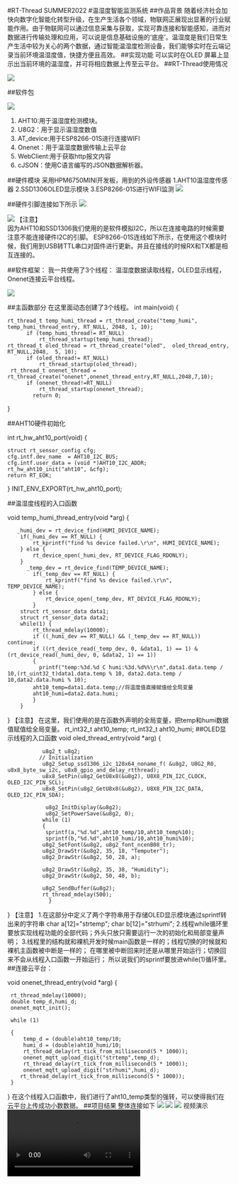 #RT-Thread SUMMER2022
#温湿度智能监测系统
##作品背景
随着经济社会加快向数字化智能化转型升级，在生产生活各个领域，物联网正展现出显著的行业赋能作用。由于物联网可以通过信息采集与获取，实现可靠连接和智能感知，进而对数据进行传输处理和应用，可以说是信息基础设施的‘底座’。温湿度是我们日常生产生活中较为关心的两个数据，通过智能温湿度检测设备，我们能够实时在云端记录当前环境温湿度值，快捷方便且高效。
##实现功能
可以实时在OLED 屏幕上显示出当前环境的温湿度，并可将相应数据上传至云平台。
##RT-Thread使用情况

 
 ![](./figure/Overall%20development%20module.png)

##软件包

 ![](./figure/%E8%BD%AF%E4%BB%B6%E5%8C%85.png)
1.	AHT10:用于温湿度检测模块。
2.	U8G2：用于显示温湿度数值
3.	AT_device:用于ESP8266-01S进行连接WIFI
4.	Onenet：用于温湿度数据传输上云平台
5.	WebClient:用于获取http报文内容
6.	cJSON：使用C语言编写的JSON数据解析器。

##硬件模块
采用HPM6750MINI开发板，用到的外设传感器
1.AHT10温湿度传感器
2.SSD1306OLED显示模块
3.ESP8266-01S进行WIFI监测
 ![](./figure/%E5%A4%96%E8%AE%BE.jpg)
  
##硬件引脚连接如下所示
 ![](./figure/I2C.png)
 

![](./figure/ESP8266.png)
【注意】  
因为AHT10和SSD1306我们使用的是软件模拟I2C，所以在连接电路的时候需要注意不能连接硬件I2C的引脚。 
ESP8266-01S连线如下所示，在使用这个模块时候，我们用到USB转TTL串口对固件进行更新。并且在接线的时候RX和TX都是相互连接的。

##软件框架：
我一共使用了3个线程：
温湿度数据读取线程，OLED显示线程，Onenet连接云平台线程。

![](./figure/%E7%BA%BF%E7%A8%8B.png)
 
##主函数部分
在这里面动态创建了3个线程。
int main(void)
{

    rt_thread_t temp_humi_thread = rt_thread_create("temp_humi", temp_humi_thread_entry, RT_NULL, 2048, 1, 10);
          if (temp_humi_thread!= RT_NULL)
              rt_thread_startup(temp_humi_thread);
    rt_thread_t oled_thread = rt_thread_create("oled",  oled_thread_entry, RT_NULL,2048,  5, 10);
          if (oled_thread!= RT_NULL)
              rt_thread_startup(oled_thread);
     rt_thread_t onenet_thread = rt_thread_create("onenet",onenet_thread_entry,RT_NULL,2048,7,10);
          if (onenet_thread!=RT_NULL)
              rt_thread_startup(onenet_thread);
            return 0;
}


##AHT10硬件初始化



int rt_hw_aht10_port(void)
{

    struct rt_sensor_config cfg;
    cfg.intf.dev_name  = AHT10_I2C_BUS;
    cfg.intf.user_data = (void *)AHT10_I2C_ADDR;
    rt_hw_aht10_init("aht10", &cfg);
    return RT_EOK;
}
INIT_ENV_EXPORT(rt_hw_aht10_port);


##温湿度线程的入口函数



void temp_humi_thread_entry(void *arg)
{

       _humi_dev = rt_device_find(HUMI_DEVICE_NAME);
        if(_humi_dev == RT_NULL) {
            rt_kprintf("find %s device failed.\r\n", HUMI_DEVICE_NAME);
        } else {
            rt_device_open(_humi_dev, RT_DEVICE_FLAG_RDONLY);
        }
          _temp_dev = rt_device_find(TEMP_DEVICE_NAME);
            if(_temp_dev == RT_NULL) {
                rt_kprintf("find %s device failed.\r\n", TEMP_DEVICE_NAME);
            } else {
                rt_device_open(_temp_dev, RT_DEVICE_FLAG_RDONLY);
            }
        struct rt_sensor_data data1;
        struct rt_sensor_data data2;
        while(1) {
            rt_thread_mdelay(10000);
            if ((_humi_dev == RT_NULL) && (_temp_dev == RT_NULL)) continue;
            if ((rt_device_read(_temp_dev, 0, &data1, 1) == 1) & (rt_device_read(_humi_dev, 0, &data2, 1) == 1))
            {
              printf("temp:%3d.%d C humi:%3d.%d%%\r\n",data1.data.temp / 10,(rt_uint32_t)data1.data.temp % 10, data2.data.temp / 10,data2.data.humi % 10);
            aht10_temp=data1.data.temp;//将温度值直接赋值给全局变量
            aht10_humi=data2.data.humi;
            }
        }
}
【注意】
在这里，我们使用的是在函数外声明的全局变量，把temp和humi数据值赋值给全局变量。
rt_int32_t aht10_temp;
rt_int32_t aht10_humi;
##OLED显示线程的入口函数
void oled_thread_entry(void *arg)
 {

               u8g2_t u8g2;
              // Initialization
               u8g2_Setup_ssd1306_i2c_128x64_noname_f( &u8g2, U8G2_R0, u8x8_byte_sw_i2c, u8x8_gpio_and_delay_rtthread);
               u8x8_SetPin(u8g2_GetU8x8(&u8g2), U8X8_PIN_I2C_CLOCK, OLED_I2C_PIN_SCL);
               u8x8_SetPin(u8g2_GetU8x8(&u8g2), U8X8_PIN_I2C_DATA, OLED_I2C_PIN_SDA);

                u8g2_InitDisplay(&u8g2);
                u8g2_SetPowerSave(&u8g2, 0);
               while (1)
               {
                sprintf(a,"%d.%d",aht10_temp/10,aht10_temp%10);
                sprintf(b,"%d.%d",aht10_humi/10,aht10_humi%10);
               u8g2_SetFont(&u8g2, u8g2_font_ncenB08_tr);
               u8g2_DrawStr(&u8g2, 35, 18, "Temputer");
               u8g2_DrawStr(&u8g2, 50, 28, a);

               u8g2_DrawStr(&u8g2, 35, 38, "Humidity");
               u8g2_DrawStr(&u8g2, 50, 48, b);

               u8g2_SendBuffer(&u8g2);
               rt_thread_mdelay(500);
                 }

   }
 【注意】
1.在这部分中定义了两个字符串用于存储OLED显示模块通过sprintf转出来的字符串
char a[12]="strtemp";
char b[12]="strhumi";
2.线程while循环里要放实现线程功能的全部代码；外头只放只需要运行一次的初始化和局部变量声明；
3.线程里的结构就和裸机开发时候main函数是一样的；线程切换的时候就和裸机主函数被中断是一样的；
在哪里被中断回来时还是从哪里开始运行；切换回来不会从线程入口函数一开始运行；
所以说我们的sprintf要放进while(1)循环里。
##连接云平台：

void onenet_thread_entry(void *arg)
 {

     rt_thread_mdelay(10000);
     double temp_d,humi_d;
     onenet_mqtt_init();

     while (1)

     {
         temp_d = (double)aht10_temp/10;
         humi_d = (double)aht10_humi/10;
         rt_thread_delay(rt_tick_from_millisecond(5 * 1000));
         onenet_mqtt_upload_digit("strtemp",temp_d);
         rt_thread_delay(rt_tick_from_millisecond(5 * 1000));
         onenet_mqtt_upload_digit("strhumi",humi_d);
        rt_thread_delay(rt_tick_from_millisecond(5 * 1000));
     }
 }
在这个线程入口函数中，我们进行了aht10_temp类型的强转，可以使得我们在云平台上传成功小数数据。
##项目结果
整体连接如下
 ![](./figure/%E6%95%B4%E4%BD%93%E8%BF%9E%E6%8E%A5.png)
 ![](./figure/%E4%BA%91.png)
 ![](./figure/%E6%98%BE%E7%A4%BA.png)
 视频演示
  ![](./figure/%E6%BC%94%E7%A4%BA%E8%A7%86%E9%A2%91.mp4)